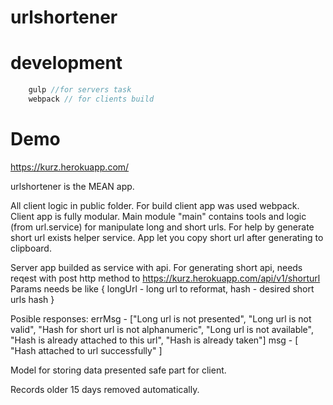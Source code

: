 # urlshortener

# development

```js 
    gulp //for servers task
    webpack // for clients build
```

# Demo 

https://kurz.herokuapp.com/

urlshortener is the MEAN app. 

All client logic in public folder. For build client app was used webpack. 
Client app is fully modular. Main module "main" contains tools and logic (from url.service) for manipulate long and short urls.
For help by generate short url exists helper service.
App let you copy short url after generating to clipboard.


Server app builded as service with api.
For generating short api, needs reqest with post http method to https://kurz.herokuapp.com/api/v1/shorturl
Params needs be like { longUrl - long url to reformat, hash - desired short urls hash }

Posible responses:
errMsg - ["Long url is not presented", "Long url is not valid", "Hash for short url is not alphanumeric", "Long url is not available", "Hash is already attached to this url", "Hash is already taken"]
msg - [ "Hash attached to url successfully" ]

Model for storing data presented safe part for client.

Records older 15 days removed automatically.